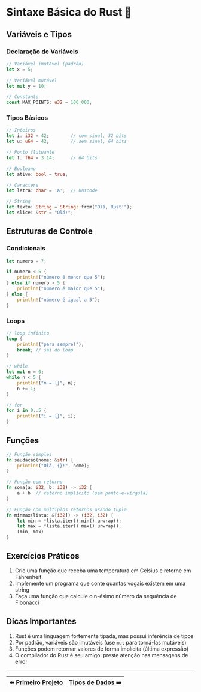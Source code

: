 # Sintaxe Básica do Rust 🦀

## Variáveis e Tipos

### Declaração de Variáveis
```rust
// Variável imutável (padrão)
let x = 5;

// Variável mutável
let mut y = 10;

// Constante
const MAX_POINTS: u32 = 100_000;
```

### Tipos Básicos
```rust
// Inteiros
let i: i32 = 42;        // com sinal, 32 bits
let u: u64 = 42;        // sem sinal, 64 bits

// Ponto flutuante
let f: f64 = 3.14;      // 64 bits

// Booleano
let ativo: bool = true;

// Caractere
let letra: char = 'a';  // Unicode

// String
let texto: String = String::from("Olá, Rust!");
let slice: &str = "Olá!";
```

## Estruturas de Controle

### Condicionais
```rust
let numero = 7;

if numero < 5 {
    println!("número é menor que 5");
} else if numero > 5 {
    println!("número é maior que 5");
} else {
    println!("número é igual a 5");
}
```

### Loops
```rust
// loop infinito
loop {
    println!("para sempre!");
    break; // sai do loop
}

// while
let mut n = 0;
while n < 5 {
    println!("n = {}", n);
    n += 1;
}

// for
for i in 0..5 {
    println!("i = {}", i);
}
```

## Funções

```rust
// Função simples
fn saudacao(nome: &str) {
    println!("Olá, {}!", nome);
}

// Função com retorno
fn soma(a: i32, b: i32) -> i32 {
    a + b  // retorno implícito (sem ponto-e-vírgula)
}

// Função com múltiplos retornos usando tupla
fn minmax(lista: &[i32]) -> (i32, i32) {
    let min = *lista.iter().min().unwrap();
    let max = *lista.iter().max().unwrap();
    (min, max)
}
```

## Exercícios Práticos

1. Crie uma função que receba uma temperatura em Celsius e retorne em Fahrenheit
2. Implemente um programa que conte quantas vogais existem em uma string
3. Faça uma função que calcule o n-ésimo número da sequência de Fibonacci

## Dicas Importantes

1. Rust é uma linguagem fortemente tipada, mas possui inferência de tipos
2. Por padrão, variáveis são imutáveis (use `mut` para torná-las mutáveis)
3. Funções podem retornar valores de forma implícita (última expressão)
4. O compilador do Rust é seu amigo: preste atenção nas mensagens de erro!

---

| [⬅️ Primeiro Projeto](../primeiro-projeto/README.md) | [Tipos de Dados ➡️](../tipos-de-dados/README.md) |
|:------------------------------------------------|----------------------------------------------:| 